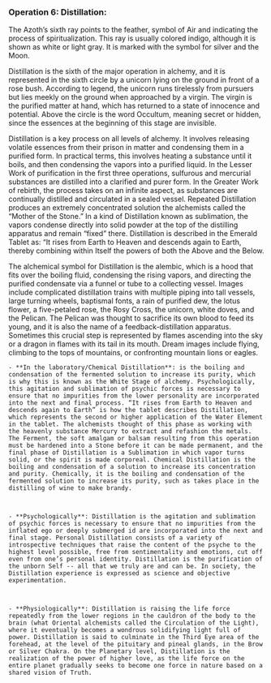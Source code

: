 ### Operation 6: **Distillation**:
The Azoth’s sixth ray points to the feather, symbol of Air and indicating the process of spiritualization. This ray is usually colored indigo, although it is shown as white or light gray. It is marked with the symbol for silver and the Moon. 

 

Distillation is the sixth of the major operation in alchemy, and it is represented in the sixth circle by a unicorn lying on the ground in front of a rose bush. According to legend, the unicorn runs tirelessly from pursuers but lies meekly on the ground when approached by a virgin. The virgin is the purified matter at hand, which has returned to a state of innocence and potential. Above the circle is the word Occultum, meaning secret or hidden, since the essences at the beginning of this stage are invisible.

 

Distillation is a key process on all levels of alchemy. It involves releasing volatile essences from their prison in matter and condensing them in a purified form. In practical terms, this involves heating a substance until it boils, and then condensing the vapors into a purified liquid. In the Lesser Work of purification in the first three operations, sulfurous and mercurial substances are distilled into a clarified and purer form. In the Greater Work of rebirth, the process takes on an infinite aspect, as substances are continually distilled and circulated in a sealed vessel. Repeated Distillation produces an extremely concentrated solution the alchemists called the “Mother of the Stone.” In a kind of Distillation known as sublimation, the vapors condense directly into solid powder at the top of the distilling apparatus and remain “fixed” there. Distillation is described in the Emerald Tablet as: “It rises from Earth to Heaven and descends again to Earth, thereby combining within Itself the powers of both the Above and the Below. 

 

The alchemical symbol for Distillation is the alembic, which is a hood that fits over the boiling fluid, condensing the rising vapors, and directing the purified condensate via a funnel or tube to a collecting vessel. Images include complicated distillation trains with multiple piping into tall vessels, large turning wheels, baptismal fonts, a rain of purified dew, the lotus flower, a five-petaled rose, the Rosy Cross, the unicorn, white doves, and the Pelican. The Pelican was thought to sacrifice its own blood to feed its young, and it is also the name of a feedback-distillation apparatus. Sometimes this crucial step is represented by flames ascending into the sky or a dragon in flames with its tail in its mouth. Dream images include flying, climbing to the tops of mountains, or confronting mountain lions or eagles.

    - **In the laboratory/Chemical Distillation**: is the boiling and condensation of the fermented solution to increase its purity, which is why this is known as the White Stage of alchemy. Psychologically, this agitation and sublimation of psychic forces is necessary to ensure that no impurities from the lower personality are incorporated into the next and final process. “It rises from Earth to Heaven and descends again to Earth” is how the tablet describes Distillation, which represents the second or higher application of the Water Element in the tablet. The alchemists thought of this phase as working with the heavenly substance Mercury to extract and refashion the metals. The Ferment, the soft amalgam or balsam resulting from this operation must be hardened into a Stone before it can be made permanent, and the final phase of Distillation is a Sublimation in which vapor turns solid, or the spirit is made corporeal. Chemical Distillation is the boiling and condensation of a solution to increase its concentration and purity. Chemically, it is the boiling and condensation of the fermented solution to increase its purity, such as takes place in the distilling of wine to make brandy. 

 

    - **Psychologically**: Distillation is the agitation and sublimation of psychic forces is necessary to ensure that no impurities from the inflated ego or deeply submerged id are incorporated into the next and final stage. Personal Distillation consists of a variety of introspective techniques that raise the content of the psyche to the highest level possible, free from sentimentality and emotions, cut off even from one’s personal identity. Distillation is the purification of the unborn Self -- all that we truly are and can be. In society, the Distillation experience is expressed as science and objective experimentation. 

 

    - **Physiologically**: Distillation is raising the life force repeatedly from the lower regions in the cauldron of the body to the brain (what Oriental alchemists called the Circulation of the Light), where it eventually becomes a wondrous solidifying light full of power. Distillation is said to culminate in the Third Eye area of the forehead, at the level of the pituitary and pineal glands, in the Brow or Silver Chakra. On the Planetary level, Distillation is the realization of the power of higher love, as the life force on the entire planet gradually seeks to become one force in nature based on a shared vision of Truth.